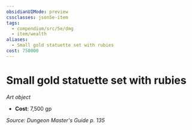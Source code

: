 ```yaml
---
obsidianUIMode: preview
cssclasses: json5e-item
tags:
  - compendium/src/5e/dmg
  - item/wealth
aliases:
  - Small gold statuette set with rubies
cost: 750000
---
```

# Small gold statuette set with rubies
*Art object*  

- **Cost**: 7,500 gp

*Source: Dungeon Master's Guide p. 135*
